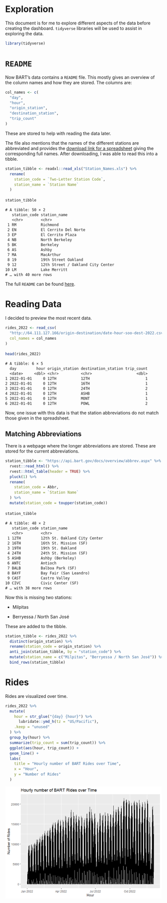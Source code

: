Exploration
================

This document is for me to explore different aspects of the data before
creating the dashboard. `tidyverse` libraries will be used to assist in
exploring the data.

``` r
library(tidyverse)
```

# `README`

Now BART’s data contains a `README` file. This mostly gives an overview
of the column names and how they are stored. The columns are:

``` r
col_names <- c(
  "day",
  "hour",
  "origin_station",
  "destination_station",
  "trip_count"
)
```

These are stored to help with reading the data later.

The file also mentions that the names of the different stations are
abbreviated and provides the [download link for a
spreadsheet](https://www.bart.gov/sites/default/files/docs/Station_Names.xls)
giving the corresponding full names. After downloading, I was able to
read this into a tibble.

``` r
station_tibble <- readxl::read_xls("Station_Names.xls") %>%
  rename(
    station_code = `Two-Letter Station Code`,
    station_name = `Station Name`
  )

station_tibble
```

    # A tibble: 50 × 2
       station_code station_name                     
       <chr>        <chr>                            
     1 RM           Richmond                         
     2 EN           El Cerrito Del Norte             
     3 EP           El Cerrito Plaza                 
     4 NB           North Berkeley                   
     5 BK           Berkeley                         
     6 AS           Ashby                            
     7 MA           MacArthur                        
     8 19           19th Street Oakland              
     9 12           12th Street / Oakland City Center
    10 LM           Lake Merritt                     
    # … with 40 more rows

The full `README` can be found
[here](http://64.111.127.166/origin-destination/READ%20ME.txt).

# Reading Data

I decided to preview the most recent data.

``` r
rides_2022 <- read_csv(
  "http://64.111.127.166/origin-destination/date-hour-soo-dest-2022.csv.gz",
  col_names = col_names
)

head(rides_2022)
```

    # A tibble: 6 × 5
      day         hour origin_station destination_station trip_count
      <date>     <dbl> <chr>          <chr>                    <dbl>
    1 2022-01-01     0 12TH           12TH                         1
    2 2022-01-01     0 12TH           16TH                         1
    3 2022-01-01     0 12TH           24TH                         2
    4 2022-01-01     0 12TH           ASHB                         1
    5 2022-01-01     0 12TH           MONT                         1
    6 2022-01-01     0 12TH           POWL                         2

Now, one issue with this data is that the station abbreviations do not
match those given in the spreadsheet.

## Matching Abbreviations

There is a webpage where the longer abbreviations are stored. These are
stored for the current abbreviations.

``` r
station_tibble <- "https://api.bart.gov/docs/overview/abbrev.aspx" %>%
  rvest::read_html() %>%
  rvest::html_table(header = TRUE) %>%
  pluck(1) %>%
  rename(
    station_code = Abbr,
    station_name = `Station Name`
  ) %>%
  mutate(station_code = toupper(station_code))

station_tibble
```

    # A tibble: 48 × 2
       station_code station_name                
       <chr>        <chr>                       
     1 12TH         12th St. Oakland City Center
     2 16TH         16th St. Mission (SF)       
     3 19TH         19th St. Oakland            
     4 24TH         24th St. Mission (SF)       
     5 ASHB         Ashby (Berkeley)            
     6 ANTC         Antioch                     
     7 BALB         Balboa Park (SF)            
     8 BAYF         Bay Fair (San Leandro)      
     9 CAST         Castro Valley               
    10 CIVC         Civic Center (SF)           
    # … with 38 more rows

Now this is missing two stations:

-   Milpitas

-   Berryessa / North San José

These are added to the tibble.

``` r
station_tibble <- rides_2022 %>%
  distinct(origin_station) %>%
  rename(station_code = origin_station) %>%
  anti_join(station_tibble, by = "station_code") %>%
  mutate(station_name = c("Milpitas", "Berryessa / North San José")) %>%
  bind_rows(station_tibble)
```

# Rides

Rides are visualized over time.

``` r
rides_2022 %>%
  mutate(
    hour = str_glue("{day} {hour}") %>%
      lubridate::ymd_h(tz = "US/Pacific"),
    .keep = "unused"
  ) %>%
  group_by(hour) %>%
  summarize(trip_count = sum(trip_count)) %>%
  ggplot(aes(hour, trip_count)) +
  geom_line() +
  labs(
    title = "Hourly number of BART Rides over Time",
    x = "Hour",
    y = "Number of Rides"
  )
```

![](explore_files/figure-gfm/unnamed-chunk-7-1.png)
